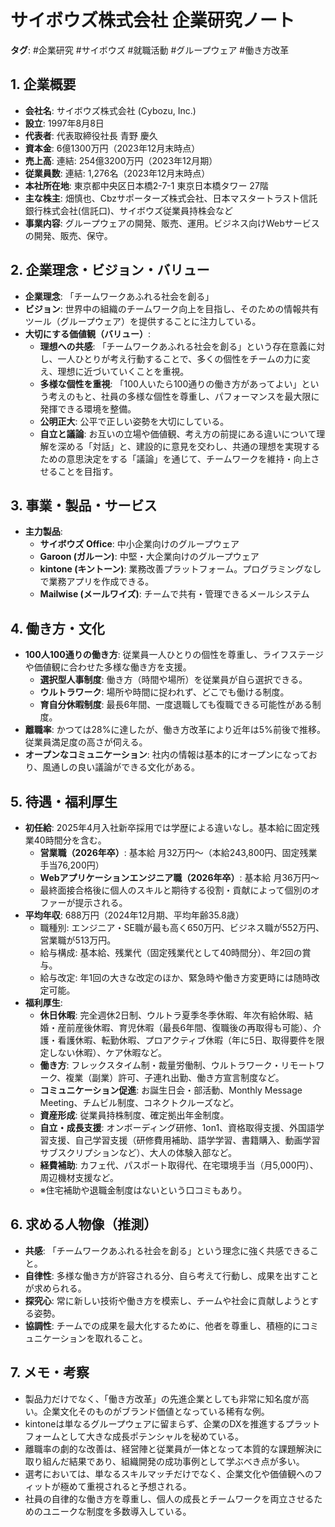 # サイボウズ株式会社 企業研究ノート

**タグ**: #企業研究 #サイボウズ #就職活動 #グループウェア #働き方改革

## 1. 企業概要

- **会社名**: サイボウズ株式会社 (Cybozu, Inc.)
- **設立**: 1997年8月8日
- **代表者**: 代表取締役社長 青野 慶久
- **資本金**: 6億1300万円（2023年12月末時点）
- **売上高**: 連結: 254億3200万円（2023年12月期）
- **従業員数**: 連結: 1,276名（2023年12月末時点）
- **本社所在地**: 東京都中央区日本橋2-7-1 東京日本橋タワー 27階
- **主な株主**: 畑慎也、Cbzサポーターズ株式会社、日本マスタートラスト信託銀行株式会社(信託口)、サイボウズ従業員持株会など
- **事業内容**: グループウェアの開発、販売、運用。ビジネス向けWebサービスの開発、販売、保守。

## 2. 企業理念・ビジョン・バリュー

- **企業理念**: 「チームワークあふれる社会を創る」
- **ビジョン**: 世界中の組織のチームワーク向上を目指し、そのための情報共有ツール（グループウェア）を提供することに注力している。
- **大切にする価値観（バリュー）**:
    - **理想への共感**: 「チームワークあふれる社会を創る」という存在意義に対し、一人ひとりが考え行動することで、多くの個性をチームの力に変え、理想に近づいていくことを重視。
    - **多様な個性を重視**: 「100人いたら100通りの働き方があってよい」という考えのもと、社員の多様な個性を尊重し、パフォーマンスを最大限に発揮できる環境を整備。
    - **公明正大**: 公平で正しい姿勢を大切にしている。
    - **自立と議論**: お互いの立場や価値観、考え方の前提にある違いについて理解を深める「対話」と、建設的に意見を交わし、共通の理想を実現するための意思決定をする「議論」を通じて、チームワークを維持・向上させることを目指す。

## 3. 事業・製品・サービス

- **主力製品**: 
    - **サイボウズ Office**: 中小企業向けのグループウェア
    - **Garoon (ガルーン)**: 中堅・大企業向けのグループウェア
    - **kintone (キントーン)**: 業務改善プラットフォーム。プログラミングなしで業務アプリを作成できる。
    - **Mailwise (メールワイズ)**: チームで共有・管理できるメールシステム

## 4. 働き方・文化

- **100人100通りの働き方**: 従業員一人ひとりの個性を尊重し、ライフステージや価値観に合わせた多様な働き方を支援。
    - **選択型人事制度**: 働き方（時間や場所）を従業員が自ら選択できる。
    - **ウルトラワーク**: 場所や時間に捉われず、どこでも働ける制度。
    - **育自分休暇制度**: 最長6年間、一度退職しても復職できる可能性がある制度。
- **離職率**: かつては28%に達したが、働き方改革により近年は5%前後で推移。従業員満足度の高さが伺える。
- **オープンなコミュニケーション**: 社内の情報は基本的にオープンになっており、風通しの良い議論ができる文化がある。

## 5. 待遇・福利厚生

- **初任給**: 2025年4月入社新卒採用では学歴による違いなし。基本給に固定残業40時間分を含む。
    - **営業職（2026年卒）**: 基本給 月32万円～（本給243,800円、固定残業手当76,200円）
    - **Webアプリケーションエンジニア職（2026年卒）**: 基本給 月36万円～
    - 最終面接合格後に個人のスキルと期待する役割・貢献によって個別のオファーが提示される。
- **平均年収**: 688万円（2024年12月期、平均年齢35.8歳）
    - 職種別: エンジニア・SE職が最も高く650万円、ビジネス職が552万円、営業職が513万円。
    - 給与構成: 基本給、残業代（固定残業代として40時間分）、年2回の賞与。
    - 給与改定: 年1回の大きな改定のほか、緊急時や働き方変更時には随時改定可能。
- **福利厚生**:
    - **休日休暇**: 完全週休2日制、ウルトラ夏季冬季休暇、年次有給休暇、結婚・産前産後休暇、育児休暇（最長6年間、復職後の再取得も可能）、介護・看護休暇、転勤休暇、プロアクティブ休暇（年に5日、取得要件を限定しない休暇）、ケア休暇など。
    - **働き方**: フレックスタイム制・裁量労働制、ウルトラワーク・リモートワーク、複業（副業）許可、子連れ出勤、働き方宣言制度など。
    - **コミュニケーション促進**: お誕生日会・部活動、Monthly Message Meeting、チムビル制度、コネクトクルーズなど。
    - **資産形成**: 従業員持株制度、確定拠出年金制度。
    - **自立・成長支援**: オンボーディング研修、1on1、資格取得支援、外国語学習支援、自己学習支援（研修費用補助、語学学習、書籍購入、動画学習サブスクリプションなど）、大人の体験入部など。
    - **経費補助**: カフェ代、パスポート取得代、在宅環境手当（月5,000円）、周辺機材支援など。
    - ※住宅補助や退職金制度はないという口コミもあり。

## 6. 求める人物像（推測）

- **共感**: 「チームワークあふれる社会を創る」という理念に強く共感できること。
- **自律性**: 多様な働き方が許容される分、自ら考えて行動し、成果を出すことが求められる。
- **探究心**: 常に新しい技術や働き方を模索し、チームや社会に貢献しようとする姿勢。
- **協調性**: チームでの成果を最大化するために、他者を尊重し、積極的にコミュニケーションを取れること。

## 7. メモ・考察

- 製品力だけでなく、「働き方改革」の先進企業としても非常に知名度が高い。企業文化そのものがブランド価値となっている稀有な例。
- kintoneは単なるグループウェアに留まらず、企業のDXを推進するプラットフォームとして大きな成長ポテンシャルを秘めている。
- 離職率の劇的な改善は、経営陣と従業員が一体となって本質的な課題解決に取り組んだ結果であり、組織開発の成功事例として学ぶべき点が多い。
- 選考においては、単なるスキルマッチだけでなく、企業文化や価値観へのフィットが極めて重視されると予想される。
- 社員の自律的な働き方を尊重し、個人の成長とチームワークを両立させるためのユニークな制度を多数導入している。
